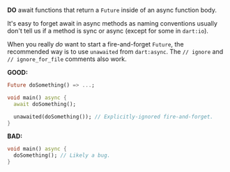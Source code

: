 
**DO** await functions that return a `Future` inside of an async function body.

It's easy to forget await in async methods as naming conventions usually don't
tell us if a method is sync or async (except for some in `dart:io`).

When you really _do_ want to start a fire-and-forget `Future`, the recommended
way is to use `unawaited` from `dart:async`. The `// ignore` and
`// ignore_for_file` comments also work.

**GOOD:**
```dart
Future doSomething() => ...;

void main() async {
  await doSomething();

  unawaited(doSomething()); // Explicitly-ignored fire-and-forget.
}
```

**BAD:**
```dart
void main() async {
  doSomething(); // Likely a bug.
}
```

